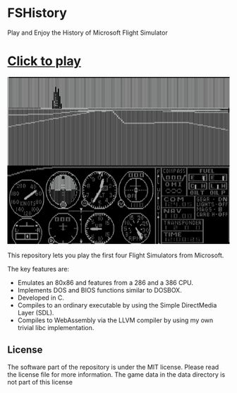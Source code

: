 FSHistory
=========

Play and Enjoy the History of Microsoft Flight Simulator

# **[Click to play][project demo]**

![web demonstration](images/slides.gif)

This repository lets you play the first four Flight Simulators from Microsoft.

The key features are:

 * Emulates an 80x86 and features from a 286 and a 386 CPU.
 * Implements DOS and BIOS functions similar to DOSBOX.
 * Developed in C.
 * Compiles to an ordinary executable by using the Simple DirectMedia Layer (SDL).
 * Compiles to WebAssembly via the LLVM compiler by using my own trivial libc implementation.

## License

The software part of the repository is under the MIT license. Please read the license file for more information. The game data in the data directory is not part of this license

[project demo]: https://s-macke.github.io/FSHistory/

